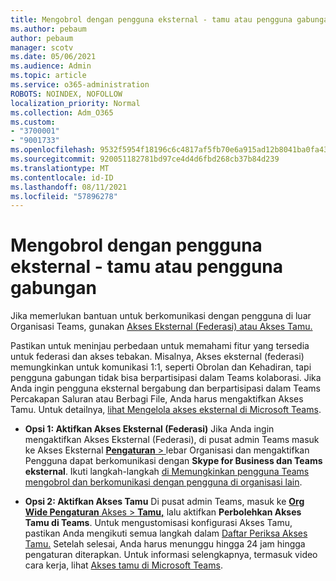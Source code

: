 ```yaml
---
title: Mengobrol dengan pengguna eksternal - tamu atau pengguna gabungan
ms.author: pebaum
author: pebaum
manager: scotv
ms.date: 05/06/2021
ms.audience: Admin
ms.topic: article
ms.service: o365-administration
ROBOTS: NOINDEX, NOFOLLOW
localization_priority: Normal
ms.collection: Adm_O365
ms.custom:
- "3700001"
- "9001733"
ms.openlocfilehash: 9532f5954f18196c6c4817af5fb70e6a915ad12b8041ba0fa4306eb4b35f78e0
ms.sourcegitcommit: 920051182781bd97ce4d4d6fbd268cb37b84d239
ms.translationtype: MT
ms.contentlocale: id-ID
ms.lasthandoff: 08/11/2021
ms.locfileid: "57896278"
---
```

# <a name="chat-with-external-users---guests-or-federated-users"></a>Mengobrol dengan pengguna eksternal - tamu atau pengguna gabungan

Jika memerlukan bantuan untuk berkomunikasi dengan pengguna di luar Organisasi Teams, gunakan [Akses Eksternal (Federasi) atau Akses Tamu.](https://docs.microsoft.com/microsoftteams/manage-external-access#external-access-vs-guest-access)

Pastikan untuk meninjau perbedaan untuk memahami fitur yang tersedia untuk federasi dan akses tebakan. Misalnya, Akses eksternal (federasi) memungkinkan untuk komunikasi 1:1, seperti Obrolan dan Kehadiran, tapi pengguna gabungan tidak bisa berpartisipasi dalam Teams kolaborasi. Jika Anda ingin pengguna eksternal bergabung dan berpartisipasi dalam Teams Percakapan Saluran atau Berbagi File, Anda harus mengaktifkan Akses Tamu. Untuk detailnya, [lihat Mengelola akses eksternal di Microsoft Teams](https://docs.microsoft.com/microsoftteams/manage-external-access#external-access-vs-guest-access).

- **Opsi 1: Aktifkan Akses Eksternal (Federasi)** Jika Anda ingin mengaktifkan Akses Eksternal (Federasi), di pusat admin Teams masuk ke Akses Eksternal [ **Pengaturan**  > ](https://admin.teams.microsoft.com/company-wide-settings/external-communications) lebar Organisasi dan mengaktifkan Pengguna dapat berkomunikasi dengan **Skype for Business dan Teams eksternal**. Ikuti langkah-langkah [di Memungkinkan pengguna Teams mengobrol dan berkomunikasi dengan pengguna di organisasi lain](https://docs.microsoft.com/microsoftteams/manage-external-access#let-your-teams-users-chat-and-communicate-with-users-in-another-organization).

- **Opsi 2: Aktifkan Akses Tamu** Di pusat admin Teams, masuk ke [ **Org Wide Pengaturan** Akses  >  **Tamu,**](https://admin.teams.microsoft.com/company-wide-settings/guest-configuration) lalu aktifkan **Perbolehkan Akses Tamu di Teams**. Untuk mengustomisasi konfigurasi Akses Tamu, pastikan Anda mengikuti semua langkah dalam [Daftar Periksa Akses Tamu.](https://docs.microsoft.com/microsoftteams/guest-access-checklist) Setelah selesai, Anda harus menunggu hingga 24 jam hingga pengaturan diterapkan. Untuk informasi selengkapnya, termasuk video cara kerja, lihat [Akses tamu di Microsoft Teams](https://docs.microsoft.com/microsoftteams/guest-access).
